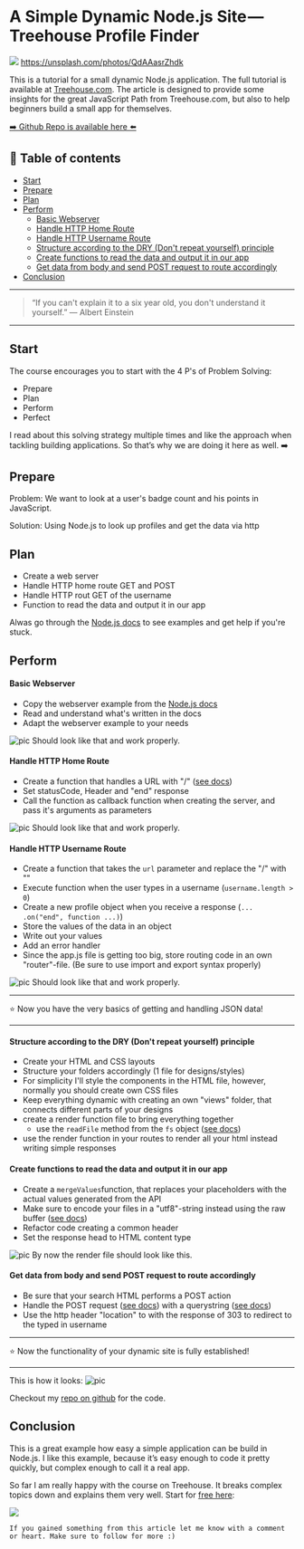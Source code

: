 # A Simple Dynamic Node.js Site — Treehouse Profile Finder

[<img src="https://images.unsplash.com/photo-1487958449943-2429e8be8625?dpr=2&auto=format&fit=crop&w=767&h=511&q=80&cs=tinysrgb&crop=&bg=">](
https://unsplash.com/photos/QdAAasrZhdk)
https://unsplash.com/photos/QdAAasrZhdk

This is a tutorial for a small dynamic Node.js application. The full tutorial is available at [Treehouse.com](https://teamtreehouse.com/). The article is designed to provide some insights for the great JavaScript Path from Treehouse.com, but also to help beginners build a small app for themselves.

[➡️ Github Repo is available here ⬅️](https://github.com/DDCreationStudios/simpleDynamicNodeJS)

## 📄 Table of contents

  * [Start](#start)
  * [Prepare](#prepare)
  * [Plan](#plan)
  * [Perform](#perform)
      * [Basic Webserver](#basic-webserver)
      * [Handle HTTP Home Route](#handle-http-home-route)
      * [Handle HTTP Username Route](#handle-http-username-route)
      * [Structure according to the DRY (Don't repeat yourself) principle](#structure-according-to-the-dry-dont-repeat-yourself-principle)
      * [Create functions to read the data and output it in our app](#create-functions-to-read-the-data-and-output-it-in-our-app)
      * [Get data from body and send POST request to route accordingly](#get-data-from-body-and-send-post-request-to-route-accordingly)
  * [Conclusion](#conclusion)

---

>“If you can't explain it to a six year old, you don't understand it yourself.”
― Albert Einstein

---

## Start

The course encourages you to start with the 4 P's of Problem Solving:

- Prepare
- Plan
- Perform
- Perfect


I read about this solving strategy multiple times and like the approach when tackling building applications. So that’s why we are doing it here as well. ➡️

## Prepare

Problem:
We want to look at a user's badge count and his points in JavaScript.

Solution:
Using Node.js to look up profiles and get the data via http

## Plan

- Create a web server
- Handle HTTP home route GET and POST
- Handle HTTP rout GET of the username
- Function to read the data and output it in our app

Alwas go through the [Node.js docs](https://nodejs.org/dist/latest-v7.x/docs/api/synopsis.html) to see examples and get help if you're stuck.

## Perform

#### Basic Webserver
- Copy the webserver example from the [Node.js docs](https://nodejs.org/dist/latest-v7.x/docs/api/synopsis.html)
- Read and understand what's written in the docs
- Adapt the webserver example to your needs

<img src="../assets/SDN/webserver.png" alt="pic"/>
Should look like that and work properly.


#### Handle HTTP Home Route

- Create a function that handles a URL with "/" ([see docs](https://nodejs.org/dist/latest-v7.x/docs/api/http.html#http_message_url))
- Set statusCode, Header and "end" response
- Call the function as callback function when creating the server, and pass it's arguments as parameters

<img src="../assets/SDN/homeroute.png" alt="pic"/>
Should look like that and work properly.

#### Handle HTTP Username Route

- Create a function that takes the `url` parameter and replace the "/" with ""
- Execute function when the user types in a username (`username.length > 0`)
- Create a new profile object when you receive a response (`... .on("end", function ...)`)
- Store the values of the data in an object
- Write out your values
- Add an error handler
- Since the app.js file is getting too big, store routing code in an own "router"-file. (Be sure to use import and export syntax properly)

<img src="../assets/SDN/userroute.png" alt="pic"/>
Should look like that and work properly.



---
⭐ Now you have the very basics of getting and handling JSON data!

---

#### Structure according to the DRY (Don't repeat yourself) principle

- Create your HTML and CSS layouts
- Structure your folders accordingly (1 file for designs/styles)
- For simplicity I'll style the components in the HTML file, however, normally you should create own CSS files
- Keep everything dynamic with creating an own "views" folder, that connects different parts of your designs
- create a render function file to bring everything together
  - use the `readFile` method from the `fs` object ([see docs](https://nodejs.org/dist/latest-v7.x/docs/api/fs.html#fs_fs_readfile_file_options_callback))
- use the render function in your routes to render all your html instead writing simple responses


#### Create functions to read the data and output it in our app

- Create a `mergeValues`function, that replaces your placeholders with the actual values generated from the API
- Make sure to encode your files in a "utf8"-string instead using the raw buffer ([see docs](https://nodejs.org/dist/latest-v7.x/docs/api/fs.html#fs_fs_readfile_file_options_callback))
- Refactor code creating a common header
- Set the response head to HTML content type

<img src="../assets/SDN/render.png" alt="pic"/>
By now the render file should look like this.

#### Get data from body and send POST request to route accordingly

- Be sure that your search HTML performs a POST action
- Handle the POST request ([see docs](https://nodejs.org/dist/latest-v7.x/docs/api/http.html#http_class_http_incomingmessage)) with a querystring ([see docs](https://nodejs.org/dist/latest-v7.x/docs/api/querystring.html))
- Use the http header "location" to with the response of 303 to redirect to the typed in username

---
⭐ Now the functionality of your dynamic site is fully established!

---

This is how it looks:
<img src="../assets/SDN/preview.png" alt="pic"/>

Checkout my [repo on github](https://github.com/DDCreationStudios/simpleDynamicNodeJS) for the code.

## Conclusion

This is a great example how easy a simple application can be build in Node.js. I like this example, because it’s easy enough to code it pretty quickly, but complex enough to call it a real app. 

So far I am really happy with the course on Treehouse. It breaks complex topics down and explains them very well. Start for [free here]("http://referrals.trhou.se/danieldeutsch3"):

<a href="http://referrals.trhou.se/danieldeutsch3" target="_blank"><img src="https://static.teamtreehouse.com/assets/content/referral-badge-grn.png"/></a>

```
If you gained something from this article let me know with a comment or heart. Make sure to follow for more :)
```

<!-- Written by Daniel Deutsch (deudan1010@gmail.com) -->
